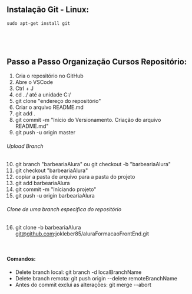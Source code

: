 ## Instalação Git - Linux:
``` 
sudo apt-get install git
```
## <br />

## Passo a Passo Organização Cursos Repositório:
1. Cria o repositório no GitHub
2. Abre o VSCode
3. Ctrl + J 
4. cd ../ até a unidade C:/
5. git clone "endereço do repositório"
6. Criar o arquivo README.md
7. git add .
8. git commit -m "Início do Versionamento. Criação do arquivo README.md"
9. git push -u origin master

###### Upload Branch
10. git branch "barbeariaAlura" ou git checkout -b "barbeariaAlura"
11. git checkout "barbeariaAlura"
12. copiar a pasta de arquivo para a pasta do projeto
13. git add barbeariaAlura
14. git commit -m "Iníciando projeto"
15. git push -u origin barbeariaAlura

###### Clone de uma branch específica do repositório 
16. git clone -b barbeariaAlura git@github.com:jokleber85/aluraFormacaoFrontEnd.git
</br>

#### Comandos:

* Delete branch local: git branch -d localBranchName
* Delete branch remota: git push origin --delete remoteBranchName
* Antes do commit exclui as alterações: git merge --abort
